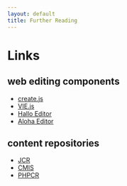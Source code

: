 ```yaml
---
layout: default
title: Further Reading
---
```


# Links

## web editing components

*   [create.js][1]
*   [VIE.js][2]
*   [Hallo Editor][1]
*   [Aloha Editor][2]

## content repositories

*   [JCR][1]
*   [CMIS][2]
*   [PHPCR][1]

 [1]: http://createjs.org/
 [2]: http://viejs.org/
 [3]: http://hallojs.org/
 [3]: http://aloha-editor.org/
 [4]: http://jcp.org/en/jsr/detail?id=283
 [5]: https://www.oasis-open.org/committees/tc_home.php?wg_abbrev=cmis
 [6]: http://phpcr.github.com/
